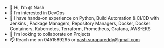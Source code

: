 - 👋 Hi, I’m @ Nash
- 👀 I’m interested in DevOps 
- 🌱 I have hands-on experience on Python, Build Automation & CI/CD with Jenkins , Package Managers, Repository Managers, Docker, Docker Containers, Kubernetes, Terraform, Prometheus, Grafana, AWS-EKS
- 💞️ I’m looking to collaborate on Projects
- 📫 Reach me on 0451589295 or nash.surapureddy@gmail.com

<!---
Nash83/Nash83 is a ✨ special ✨ repository because its `README.md` (this file) appears on your GitHub profile.
You can click the Preview link to take a look at your changes.
--->
